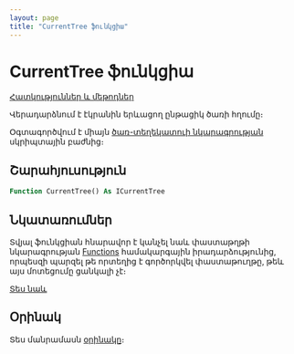 ```yaml
---
layout: page
title: "CurrentTree ֆունկցիա"
---
```


# CurrentTree ֆունկցիա

[Հատկություններ և մեթոդներ](../../ICurrentTree.md)

Վերադարձնում է էկրանին երևացող ընթացիկ ծառի հղումը։ 

Օգտագործվում է միայն [ծառ-տեղեկատուի նկարագրության](../../../Defs/Tree.md) սկրիպտային բաժնից։ 

## Շարահյուսություն

``` vb
Function CurrentTree() As ICurrentTree
```

## Նկատառումներ

Տվյալ ֆունկցիան հնարավոր է կանչել նաև փաստաթղթի նկարագրության [Functions](../../../ScriptProcs/FunctionsDoc.md) համակարգային իրադարձությունից, որպեսզի պարզել թե որտեղից է գործորկվել փաստաթուղթը, թեև այս մոտեցումը ցանկալի չէ։

[Տես նաև](../../../constructors.html)

## Օրինակ


Տես մանրամասն [օրինակը](../../../Examples/E_ICurrentTree_RegistrNode.md)։
